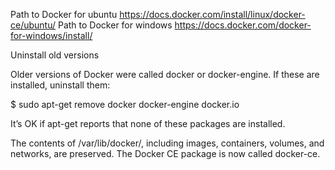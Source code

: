 Path to Docker for ubuntu https://docs.docker.com/install/linux/docker-ce/ubuntu/
Path to Docker for windows https://docs.docker.com/docker-for-windows/install/

Uninstall old versions

Older versions of Docker were called docker or docker-engine. If these are installed, uninstall them:

$ sudo apt-get remove docker docker-engine docker.io

It’s OK if apt-get reports that none of these packages are installed.

The contents of /var/lib/docker/, including images, containers, volumes, and networks, are preserved. 
The Docker CE package is now called docker-ce.
